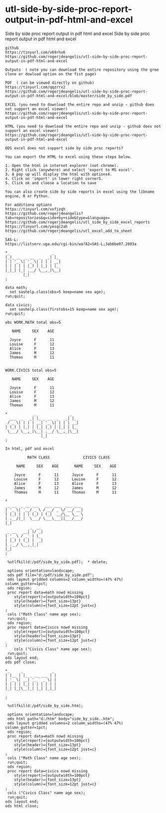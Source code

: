 # utl-side-by-side-proc-report-output-in-pdf-html-and-excel
Side by side proc report output in pdf html and excel
    Side by side proc report output in pdf html and excel

    github
    https://tinyurl.com/v69rhu6
    https://github.com/rogerjdeangelis/utl-side-by-side-proc-report-output-in-pdf-html-and-excel

    Outputs  ( note you can download the entire repository using the gree clone or dowload option on the fist page)

    PDF  ( can be viewed directly on github)
    https://tinyurl.com/qqzrrx2
    https://github.com/rogerjdeangelis/utl-side-by-side-proc-report-output-in-pdf-html-and-excel/blob/master/side_by_side.pdf

    EXCEL (you need to download the entire repo and unzip - github does not support an excel viewer)
    https://github.com/rogerjdeangelis/utl-side-by-side-proc-report-output-in-pdf-html-and-excel

    HTML (you need to download the entire repo and unzip - github does not support an excel viewer)
    https://github.com/rogerjdeangelis/utl-side-by-side-proc-report-output-in-pdf-html-and-excel

    ODS excel does not support side by side proc reports?

    You can export the HTML to excel using these steps below.

    1. Open the html in internet explorer (not chrome). 
    2. Right click (anywhere) and select 'export to MS excel'.
    3. A pop up will display the html with options4.
    4. Click on 'import' in lower right corner5.
    5. Click ok and cloose a location to save

    You can also create side by side reports in excel using the libname engine, R or Python.

    For additiona options
    https://tinyurl.com/vxfjzqh
    https://github.com/rogerjdeangelis?tab=repositories&q=side+by+side&type=&language=
    https://github.com/rogerjdeangelis/utl_side_by_side_excel_reports
    https://tinyurl.com/yesqc2ah
    https://github.com/rogerjdeangelis/utl_excel_add_to_sheet

    SAS-L:
    https://listserv.uga.edu/cgi-bin/wa?A2=SAS-L;3ab6be07.2003a

    *_                   _
    (_)_ __  _ __  _   _| |_
    | | '_ \| '_ \| | | | __|
    | | | | | |_) | |_| | |_
    |_|_| |_| .__/ \__,_|\__|
            |_|
    ;

    data math;
      set sashelp.class(obs=5 keep=name sex age);
    run;quit;

    data civics;
      set sashelp.class(firstobs=15 keep=name sex age);
    run;quit;

    obs WORK.MATH total obs=5

       NAME     SEX    AGE

      Joyce      F      11
      Louise     F      12
      Alice      F      13
      James      M      12
      Thomas     M      11


    WORK.CIVICS total obs=5

       NAME     SEX    AGE

      Joyce      F      11
      Louise     F      12
      Alice      F      13
      James      M      12
      Thomas     M      11

    *            _               _
      ___  _   _| |_ _ __  _   _| |_
     / _ \| | | | __| '_ \| | | | __|
    | (_) | |_| | |_| |_) | |_| | |_
     \___/ \__,_|\__| .__/ \__,_|\__|
                    |_|
    ;

    In html, pdf and excel

              MATH CLASS               CIVICS CLASS

         NAME     SEX    AGE       NAME     SEX    AGE

        Joyce      F      11      Joyce      F      11
        Louise     F      12      Louise     F      12
        Alice      F      13      Alice      F      13
        James      M      12      James      M      12
        Thomas     M      11      Thomas     M      11

    *
     _ __  _ __ ___   ___ ___  ___ ___
    | '_ \| '__/ _ \ / __/ _ \/ __/ __|
    | |_) | | | (_) | (_|  __/\__ \__ \
    | .__/|_|  \___/ \___\___||___/___/
    |_|
               _  __
     _ __   __| |/ _|
    | '_ \ / _` | |_
    | |_) | (_| |  _|
    | .__/ \__,_|_|
    |_|
    ;

     %utlfkil(d:/pdf/side_by_side.pdf);  * delete;

     options orientation=landscape;
     ods pdf file="d:/pdf/side_by_side.pdf";
     ods layout gridded columns=2 column_widths=(47% 47%) column_gutter=1pct;
     ods region;
     proc report data=math nowd missing
        style(report)={outputwidth=100pct}
        style(header)={font_size=13pt}
        style(column)={font_size=12pt just=c}
    ;
     cols ("Math Class" name age sex);
     run;quit;
     ods region;
     proc report data=Civics nowd missing
        style(report)={outputwidth=100pct}
        style(header)={font_size=13pt}
        style(column)={font_size=12pt just=c}
    ;
        cols ("Civics Class" name age sex);
     run;quit;
    ods layout end;
    ods pdf close;

    *_     _             _
    | |__ | |_ _ __ ___ | |
    | '_ \| __| '_ ` _ \| |
    | | | | |_| | | | | | |
    |_| |_|\__|_| |_| |_|_|

    ;

     %utlfkil(d:/pdf/side_by_side.htm);

     options orientation=landscape;
     ods html path="d:/htm" body="side_by_side..htm";
     ods layout gridded columns=2 column_widths=(47% 47%) column_gutter=1pct;
     ods region;
     proc report data=math nowd missing
        style(report)={outputwidth=100pct}
        style(header)={font_size=13pt}
        style(column)={font_size=12pt just=c}
    ;
     cols ("Math Class" name age sex);
     run;quit;
     ods region;
     proc report data=civics nowd missing
        style(report)={outputwidth=100pct}
        style(header)={font_size=13pt}
        style(column)={font_size=12pt just=c}
    ;
     cols ("Civics Class" name age sex);
     run;quit;
    ods layout end;
    ods html close;


